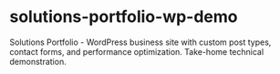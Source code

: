 # solutions-portfolio-wp-demo
Solutions Portfolio - WordPress business site with custom post types, contact forms, and performance optimization. Take-home technical demonstration.
